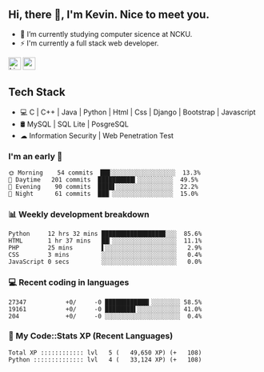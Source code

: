 ## Hi, there 👋, I'm Kevin. Nice to meet you.

- 🌱 I’m currently studying computer sicence at NCKU.
- ⚡ I'm currently a full stack web developer.

<a href="https://www.linkedin.com/in/kevin12686/"><img alt="LinkedIn" src="https://img.shields.io/badge/linkedin%20-%230077B5.svg?&style=for-the-badge&logo=linkedin&logoColor=white" height=25></a>
<a href="https://www.instagram.com/kevin12686/"><img src="https://img.shields.io/badge/instagram-3f729b?&style=for-the-badge&logo=instagram&logoColor=white" height=25></a>

## Tech Stack

* 💻 C | C++ | Java | Python | Html | Css | Django | Bootstrap | Javascript
* 🛢️ MySQL | SQL Lite | PosgreSQL
* ☁ Information Security | Web Penetration Test

### I'm an early 🐤

<!-- early_bird start -->

```text
🌞 Morning    54 commits  ██▊░░░░░░░░░░░░░░░░░░  13.3%
🌆 Daytime   201 commits  ██████████▍░░░░░░░░░░  49.5%
🌃 Evening    90 commits  ████▋░░░░░░░░░░░░░░░░  22.2%
🌙 Night      61 commits  ███▏░░░░░░░░░░░░░░░░░  15.0%
```

<!-- early_bird end -->

### 📊 Weekly development breakdown

<!-- code_time start -->

```text
Python     12 hrs 32 mins █████████████████▉░░░  85.6%
HTML       1 hr 37 mins   ██▎░░░░░░░░░░░░░░░░░░  11.1%
PHP        25 mins        ▌░░░░░░░░░░░░░░░░░░░░   2.9%
CSS        3 mins         ░░░░░░░░░░░░░░░░░░░░░   0.4%
JavaScript 0 secs         ░░░░░░░░░░░░░░░░░░░░░   0.0%
```

<!-- code_time end -->

### 💻 Recent coding in languages

<!-- code_diff start -->

```text
27347           +0/     -0 ████████████▎░░░░░░░░ 58.5%
19161           +0/     -0 ████████▌░░░░░░░░░░░░ 41.0%
204             +0/     -0 ░░░░░░░░░░░░░░░░░░░░░  0.4%
```

<!-- code_diff end -->

### 🧰 My Code::Stats XP (Recent Languages)

<!-- codestats start -->

```text
Total XP :::::::::::: lvl   5 (   49,650 XP) (+   108)
Python :::::::::::::: lvl   4 (   33,124 XP) (+   108)
```

<!-- codestats end -->
